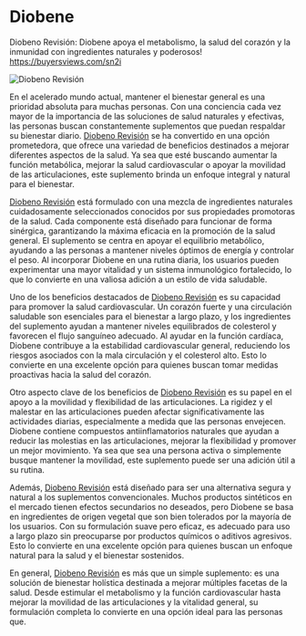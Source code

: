 # Diobene
Diobeno Revisión: Diobene apoya el metabolismo, la salud del corazón y la inmunidad con ingredientes naturales y poderosos! https://buyersviews.com/sn2i

![Diobeno Revisión](https://buyersviews.com/wp-content/uploads/2025/02/diobene-fb-cover4.jpg)

En el acelerado mundo actual, mantener el bienestar general es una prioridad absoluta para muchas personas. Con una conciencia cada vez mayor de la importancia de las soluciones de salud naturales y efectivas, las personas buscan constantemente suplementos que puedan respaldar su bienestar diario. [Diobeno Revisión](https://buyersviews.com/sn2i) se ha convertido en una opción prometedora, que ofrece una variedad de beneficios destinados a mejorar diferentes aspectos de la salud. Ya sea que esté buscando aumentar la función metabólica, mejorar la salud cardiovascular o apoyar la movilidad de las articulaciones, este suplemento brinda un enfoque integral y natural para el bienestar.

[Diobeno Revisión](https://buyersviews.com/sn2i) está formulado con una mezcla de ingredientes naturales cuidadosamente seleccionados conocidos por sus propiedades promotoras de la salud. Cada componente está diseñado para funcionar de forma sinérgica, garantizando la máxima eficacia en la promoción de la salud general. El suplemento se centra en apoyar el equilibrio metabólico, ayudando a las personas a mantener niveles óptimos de energía y controlar el peso. Al incorporar Diobene en una rutina diaria, los usuarios pueden experimentar una mayor vitalidad y un sistema inmunológico fortalecido, lo que lo convierte en una valiosa adición a un estilo de vida saludable.

Uno de los beneficios destacados de [Diobeno Revisión](https://buyersviews.com/sn2i) es su capacidad para promover la salud cardiovascular. Un corazón fuerte y una circulación saludable son esenciales para el bienestar a largo plazo, y los ingredientes del suplemento ayudan a mantener niveles equilibrados de colesterol y favorecen el flujo sanguíneo adecuado. Al ayudar en la función cardíaca, Diobene contribuye a la estabilidad cardiovascular general, reduciendo los riesgos asociados con la mala circulación y el colesterol alto. Esto lo convierte en una excelente opción para quienes buscan tomar medidas proactivas hacia la salud del corazón.

Otro aspecto clave de los beneficios de [Diobeno Revisión](https://buyersviews.com/sn2i) es su papel en el apoyo a la movilidad y flexibilidad de las articulaciones. La rigidez y el malestar en las articulaciones pueden afectar significativamente las actividades diarias, especialmente a medida que las personas envejecen. Diobene contiene compuestos antiinflamatorios naturales que ayudan a reducir las molestias en las articulaciones, mejorar la flexibilidad y promover un mejor movimiento. Ya sea que sea una persona activa o simplemente busque mantener la movilidad, este suplemento puede ser una adición útil a su rutina.

Además, [Diobeno Revisión](https://buyersviews.com/sn2i) está diseñado para ser una alternativa segura y natural a los suplementos convencionales. Muchos productos sintéticos en el mercado tienen efectos secundarios no deseados, pero Diobene se basa en ingredientes de origen vegetal que son bien tolerados por la mayoría de los usuarios. Con su formulación suave pero eficaz, es adecuado para uso a largo plazo sin preocuparse por productos químicos o aditivos agresivos. Esto lo convierte en una excelente opción para quienes buscan un enfoque natural para la salud y el bienestar sostenidos.

En general, [Diobeno Revisión](https://buyersviews.com/sn2i) es más que un simple suplemento: es una solución de bienestar holística destinada a mejorar múltiples facetas de la salud. Desde estimular el metabolismo y la función cardiovascular hasta mejorar la movilidad de las articulaciones y la vitalidad general, su formulación completa lo convierte en una opción ideal para las personas que. 
